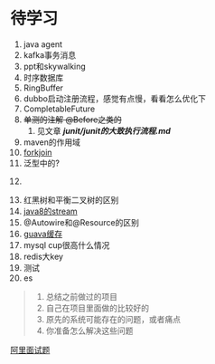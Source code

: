 # 待学习
1. java agent
2. kafka事务消息
3. ppt和skywalking
4. 时序数据库
5. RingBuffer
6. dubbo启动注册流程，感觉有点慢，看看怎么优化下
7. CompletableFuture
8. ~~单测的注解 @Before之类的~~ 
    1. 见文章 ***junit/junit的大致执行流程.md***
9. maven的作用域
10. [forkjoin](https://blog.dyngr.com/blog/2016/09/15/java-forkjoinpool-internals/)
11. 泛型中的?
12. ~~~fail-fast和fail-safe  java集合中常用到的概念（Arrlist的ConcurrentModificationException和CopyOnWriteArrayList就是这两种模式的实现）~~~
13. 红黑树和平衡二叉树的区别
14. [java8的stream](https://www.cnblogs.com/carpenterlee/p/6637118.html)
15. @Autowire和@Resource的区别
16. [guava缓存](https://blog.csdn.net/abc86319253/article/details/53020432)
17. mysql cup很高什么情况
18. redis大key
19. 测试
20. es


> 1. 总结之前做过的项目 
> 2. 自己在项目里面做的比较好的
> 3. 原先的系统可能存在的问题，或者痛点
> 4. 你准备怎么解决这些问题

[阿里面试题](https://www.jianshu.com/p/c8a271448dcd)
